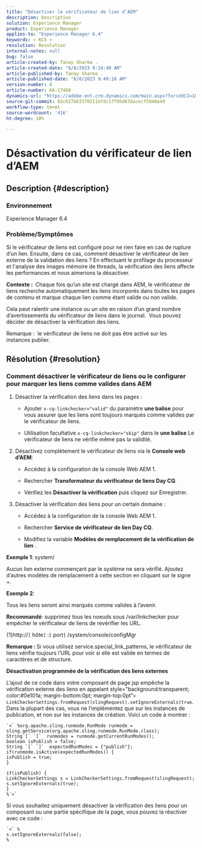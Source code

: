 ```yaml
---
title: "Désactiver le vérificateur de lien d’AEM"
description: Description
solution: Experience Manager
product: Experience Manager
applies-to: "Experience Manager 6.4"
keywords: « KCS »
resolution: Resolution
internal-notes: null
bug: false
article-created-by: Tanay Sharma .
article-created-date: "6/8/2023 9:14:40 AM"
article-published-by: Tanay Sharma .
article-published-date: "6/8/2023 9:49:16 AM"
version-number: 8
article-number: KA-17468
dynamics-url: "https://adobe-ent.crm.dynamics.com/main.aspx?forceUCI=1&pagetype=entityrecord&etn=knowledgearticle&id=f6afb8e1-dc05-ee11-8f6e-6045bd006b3d"
source-git-commit: 02c627bb3370211bfdc17f95d67dacecf5948e49
workflow-type: tm+mt
source-wordcount: '416'
ht-degree: 18%

---
```


# Désactivation du vérificateur de lien d’AEM

## Description {#description}


### <b>Environnement</b>

Experience Manager 6.4



### <b>Problème/Symptômes</b>

Si le vérificateur de liens est configuré pour ne rien faire en cas de rupture d’un lien. Ensuite, dans ce cas, comment désactiver le vérificateur de lien externe de la validation des liens ? En effectuant le profilage du processeur et l&#39;analyse des images mémoire de threads, la vérification des liens affecte les performances et nous aimerions la désactiver.

<b>Contexte : </b> Chaque fois qu’un site est chargé dans AEM, le vérificateur de liens recherche automatiquement les liens incorporés dans toutes les pages de contenu et marque chaque lien comme étant valide ou non valide.

Cela peut ralentir une instance ou un site en raison d’un grand nombre d’avertissements du vérificateur de liens dans le journal.  Vous pouvez décider de désactiver la vérification des liens.

Remarque :  le vérificateur de liens ne doit pas être activé sur les instances publier.


## Résolution {#resolution}


### Comment désactiver le vérificateur de liens ou le configurer pour marquer les liens comme valides dans AEM

1. Désactiver la vérification des liens dans les pages :

   - Ajouter `x-cq-linkchecker="valid"` du paramètre <b>une balise</b> pour vous assurer que les liens sont toujours marqués comme valides par le vérificateur de liens.


   - Utilisation facultative `x-cq-linkchecker="skip"` dans le <b>une balise</b> Le vérificateur de liens ne vérifie même pas la validité.
2. Désactivez complètement le vérificateur de liens via le <b>Console web d’AEM</b>:
   - Accédez à la configuration de la console Web AEM 1.


   - Rechercher <b>Transformateur du vérificateur de liens Day CQ</b>.


   - Vérifiez les <b>Désactiver la vérification</b> puis cliquez sur Enregistrer.
3. Désactiver la vérification des liens pour un certain domaine :
   - Accédez à la configuration de la console Web AEM 1.


   - Rechercher <b>Service de vérificateur de lien Day CQ</b>.


   - Modifiez la variable <b>Modèles de remplacement de la vérification de lien</b> .


<b>Exemple 1</b>: system/

Aucun lien externe commençant par le système ne sera vérifié. Ajoutez d’autres modèles de remplacement à cette section en cliquant sur le signe +.

<b>Exemple 2</b>:

Tous les liens seront ainsi marqués comme valides à l’avenir.

<b>Recommandé</b>: supprimez tous les noeuds sous /var/linkchecker pour empêcher le vérificateur de liens de revérifier les URL.

{1}http://`[` hôte`]` :`[` port`]` /system/console/configMgr

<b>Remarque : </b>Si vous utilisez service.special_link_patterns, le vérificateur de liens vérifie toujours l’URL pour voir si elle est valide en termes de caractères et de structure.

<b>Désactivation programmée de la vérification des liens externes</b>

L’ajout de ce code dans votre composant de page jsp empêche la vérification externe des liens en appelant style=&quot;background:transparent; color:#0e101a; margin-bottom:0pt; margin-top:0pt&quot;`>` `LinkCheckerSettings.fromRequest(slingRequest).setIgnoreExternals(true`. Dans la plupart des cas, vous ne l’implémentez que sur les instances de publication, et non sur les instances de création. Voici un code à montrer :




```
`<` %org.apache.sling.runmode.RunMode runmode = sling.getService(org.apache.sling.runmode.RunMode.class);
String`[` `]`  runmodes = runmode.getCurrentRunModes();
boolean isPublish = false;
String `[` `]`  expectedRunModes = {"publish"};
if(runmode.isActive(expectedRunModes)) {
isPublish = true;
}

if(isPublish) {
LinkCheckerSettings s = LinkCheckerSettings.fromRequest(slingRequest);
s.setIgnoreExternals(true);
}
%`>`
```




Si vous souhaitez uniquement désactiver la vérification des liens pour un composant ou une partie spécifique de la page, vous pouvez la réactiver avec ce code :


```
`<` %
s.setIgnoreExternals(false);
%
```

